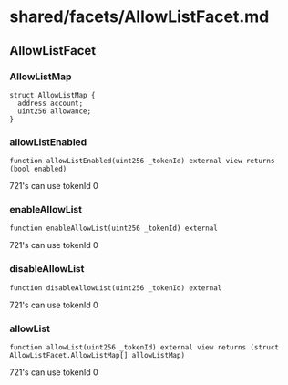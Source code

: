 # shared/facets/AllowListFacet.md

## AllowListFacet

### AllowListMap

```solidity
struct AllowListMap {
  address account;
  uint256 allowance;
}
```

### allowListEnabled

```solidity
function allowListEnabled(uint256 _tokenId) external view returns (bool enabled)
```

721's can use tokenId 0

### enableAllowList

```solidity
function enableAllowList(uint256 _tokenId) external
```

721's can use tokenId 0

### disableAllowList

```solidity
function disableAllowList(uint256 _tokenId) external
```

721's can use tokenId 0

### allowList

```solidity
function allowList(uint256 _tokenId) external view returns (struct AllowListFacet.AllowListMap[] allowListMap)
```

721's can use tokenId 0

